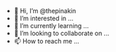 - 👋 Hi, I’m @thepinakin
- 👀 I’m interested in ...
- 🌱 I’m currently learning ...
- 💞️ I’m looking to collaborate on ...
- 📫 How to reach me ...

<!---
thepinakin/thepinakin is a ✨ special ✨ repository because its `README.md` (this file) appears on your GitHub profile.
You can click the Preview link to take a look at your changes.
--->
